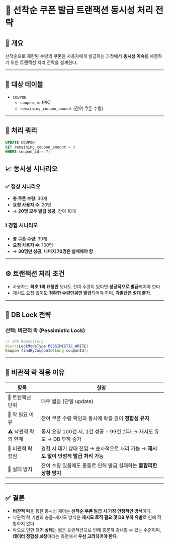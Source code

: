 # 🎯 선착순 쿠폰 발급 트랜잭션 동시성 처리 전략

## 📌 개요

선착순으로 제한된 수량의 쿠폰을 사용자에게 발급하는 과정에서 **동시성 이슈**를 해결하기 위한 트랜잭션 처리 전략을 설계한다.

---

## 📂 대상 테이블

- `COUPON`
    - `coupon_id` (PK)
    - `remaining_coupon_amount` (잔여 쿠폰 수량)

---

## 📎 처리 쿼리

```sql
UPDATE COUPON
SET remaining_coupon_amount = ?
WHERE coupon_id = ?;
```

## 📈 동시성 시나리오

### ✅ 정상 시나리오

- **총 쿠폰 수량**: 30개
- **요청 사용자 수**: 20명
- → **20명 모두 발급 성공**, 잔여 10개

### ❗ 경합 시나리오

- **총 쿠폰 수량**: 30개
- **요청 사용자 수**: 100명
- → **30명만 성공**, **나머지 70명은 실패해야 함**

---

## ⚙️ 트랜잭션 처리 조건

- 사용자는 **최초 1회 요청만** 보내도 잔여 수량이 있다면 **성공적으로 발급**되어야 한다.
- 재시도 요청 없이도 **정확한 수량만큼만 발급**되어야 하며, **과발급은 절대 불가**.

---

## 🔐 DB Lock 전략

### 선택: **비관적 락 (Pessimistic Lock)**

```java
// JPA Repository
@Lock(LockModeType.PESSIMISTIC_WRITE)
Coupon findByCouponId(Long couponId);
```

---

## 📌 비관적 락 적용 이유

| 항목 | 설명 |
| --- | --- |
| 🔁 트랜잭션 단위 | 매우 짧음 (단일 update) |
| 🔐 락 필요 이유 | 잔여 쿠폰 수량 확인과 동시에 락을 걸어 **정합성 유지** |
| ⚠️ 낙관적 락의 한계 | 동시 요청 100건 시, 1건 성공 + 99건 실패 → 재시도 유도 → DB 부하 증가 |
| 🎯 비관적 락 장점 | 경합 시 대기 상태 진입 → 순차적으로 처리 가능 → **재시도 없이 안정적 발급 처리 가능** |
| 🚫 실패 방지 | 잔여 수량 있음에도 충돌로 인해 발급 실패하는 **불합리한 상황 방지** |

---

## ✅ 결론

- **비관적 락**을 통한 동시성 제어는 **선착순 쿠폰 발급 시 가장 안정적인 방식**이다.
- 낙관적 락 기반의 충돌-재시도 방식은 **재시도 로직 필요 및 DB 부하 유발**로 인해 적합하지 않다.
- 락으로 인한 **대기 상태**는 짧은 트랜잭션으로 인해 충분히 감내할 수 있는 수준이며, **데이터 정합성 보장**이라는 측면에서 **우선 고려되어야 한다**.